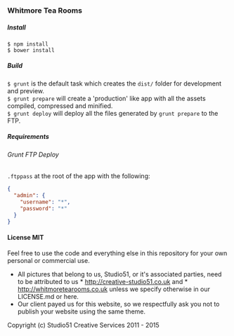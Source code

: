 ### Whitmore Tea Rooms

##### Install

`$ npm install` <br />
`$ bower install`

##### Build

`$ grunt` is the default task which creates the `dist/` folder for development
and preview. <br />
`$ grunt prepare` will create a 'production' like app with all the assets compiled,
compressed and minified. <br />
`$ grunt deploy` will deploy all the files generated by `grunt prepare` to the FTP.

##### Requirements

###### Grunt FTP Deploy

`.ftppass` at the root of the app with the following:

``` json
{
  "admin": {
    "username": "*",
    "password": "*"
  }
}
```

#### License MIT

Feel free to use the code and everything else in this repository for your own
personal or commercial use.

* All pictures that belong to us, Studio51, or it's associated parties, need to
be attributed to us * http://creative-studio51.co.uk and * http://whitmoretearooms.co.uk
unless we specify otherwise in our LICENSE.md or here.
* Our client payed us for this website, so we respectfully ask you not to publish
your website using the same theme.

Copyright (c) Studio51 Creative Services 2011 - 2015

